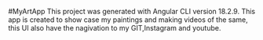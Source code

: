 #MyArtApp
This project was generated with Angular CLI version 18.2.9. This app is created to show case my paintings and making videos of the same, this UI also have the nagivation to my GIT,Instagram and youtube.
